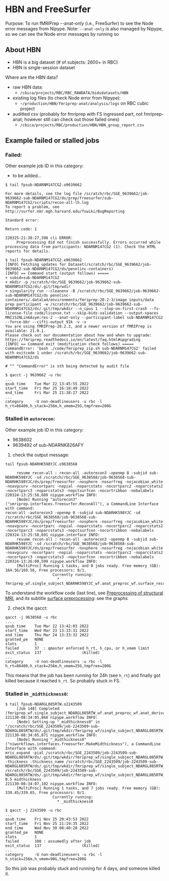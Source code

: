# HBN and FreeSurfer
Purpose: To run fMRIPrep --anat-only (i.e., FreeSurfer) to see the Node error messages from Nipype.
Note: `--anat-only` is also managed by Nipype, so we can see the Node error messages by running so

## About HBN
- HBN is a big dataset (# of subjects: 2600+ in RBC)
- HBN is single-session dataset

Where are the HBN data?
- raw HBN data:
    - `/cbica/projects/RBC/RBC_RAWDATA/bidsdatasets/HBN`
- existing log files (to check Node error from Nipype):
    - `~/production/HBN/fmriprep-anat/analysis/logs` on RBC cubic project
- auditted csv (probably for fmriprep with FS ingressed part, not fmriprep-anat; however still can check out those failed ones)
    - `/cbica/projects/RBC/production/HBN/HBN_group_report.csv`

## Example failed or stalled jobs
### Failed:
Other example job ID in this category:
- to be added...

```
$ tail fpsub-NDARNM147CG2.o9639662

For more details, see the log file /scratch/rbc/SGE_9639662/job-9639662-sub-NDARNM147CG2/ds/prep/freesurfer/sub-NDARNM147CG2/scripts/recon-all-lh.log
To report a problem, see http://surfer.nmr.mgh.harvard.edu/fswiki/BugReporting

Standard error:

Return code: 1

220325-21:38:27,398 cli ERROR:
	 Preprocessing did not finish successfully. Errors occurred while processing data from participants: NDARNM147CG2 (1). Check the HTML reports for details.

$ tail fpsub-NDARNM147CG2.e9639662
[INFO] Fetching updates for Dataset(/scratch/rbc/SGE_9639662/job-9639662-sub-NDARNM147CG2/ds/pennlinc-containers)
[INFO] == Command start (output follows) =====
+ subid=sub-NDARNM147CG2
+ mkdir -p /scratch/rbc/SGE_9639662/job-9639662-sub-NDARNM147CG2/ds/.git/tmp/wdir
+ singularity run --cleanenv -B /scratch/rbc/SGE_9639662/job-9639662-sub-NDARNM147CG2/ds pennlinc-containers/.datalad/environments/fmriprep-20-2-3/image inputs/data prep participant -w /scratch/rbc/SGE_9639662/job-9639662-sub-NDARNM147CG2/ds/.git/tmp/wkdir --n_cpus 1 --stop-on-first-crash --fs-license-file code/license.txt --skip-bids-validation --output-spaces MNI152NLin6Asym:res-2 --anat-only --participant-label sub-NDARNM147CG2 --force-bbr --cifti-output 91k -v -v
You are using fMRIPrep-20.2.3, and a newer version of fMRIPrep is available: 21.0.1.
Please check out our documentation about how and when to upgrade:
https://fmriprep.readthedocs.io/en/latest/faq.html#upgrading
[INFO] == Command exit (modification check follows) =====
CommandError: 'bash ./code/fmriprep_zip.sh sub-NDARNM147CG2' failed with exitcode 1 under /scratch/rbc/SGE_9639662/job-9639662-sub-NDARNM147CG2/ds

# ^^ "CommandError" is sth being detected by audit file

$ qacct -j 9639662 -u rbc
...
qsub_time    Tue Mar 22 13:45:55 2022
start_time   Fri Mar 25 16:18:49 2022
end_time     Fri Mar 25 21:38:27 2022
...
category     -U non-deadlineusers -u rbc -l h_rt=86400,h_stack=256m,h_vmem=25G,tmpfree=200G

```

### Stalled in `autorecon`:
Other example job ID in this category:
- 9638602
- 9639492 of sub-NDARNK826AFY

1. check the output message:
```
tail fpsub-NDARHK598YJC.o9638568

	 resume recon-all : recon-all -autorecon3 -openmp 8 -subjid sub-NDARHK598YJC -sd /scratch/rbc/SGE_9638568/job-9638568-sub-NDARHK598YJC/ds/prep/freesurfer -nosphere -nosurfreg -nojacobian_white -noavgcurv -nocortparc -nopial -noparcstats -nocortparc2 -noparcstats2 -nocortparc3 -noparcstats3 -nopctsurfcon -nocortribbon -nobalabels
220324-13:25:58,689 nipype.workflow INFO:
	 [Node] Running "autorecon3" ("smriprep.interfaces.freesurfer.ReconAll"), a CommandLine Interface with command:
recon-all -autorecon3 -openmp 8 -subjid sub-NDARHK598YJC -sd /scratch/rbc/SGE_9638568/job-9638568-sub-NDARHK598YJC/ds/prep/freesurfer -nosphere -nosurfreg -nojacobian_white -noavgcurv -nocortparc -nopial -noparcstats -nocortparc2 -noparcstats2 -nocortparc3 -noparcstats3 -nopctsurfcon -nocortribbon -nobalabels
220324-13:25:58,691 nipype.interface INFO:
	 resume recon-all : recon-all -autorecon3 -openmp 8 -subjid sub-NDARHK598YJC -sd /scratch/rbc/SGE_9638568/job-9638568-sub-NDARHK598YJC/ds/prep/freesurfer -nosphere -nosurfreg -nojacobian_white -noavgcurv -nocortparc -nopial -noparcstats -nocortparc2 -noparcstats2 -nocortparc3 -noparcstats3 -nopctsurfcon -nocortribbon -nobalabels
220324-13:26:00,599 nipype.workflow INFO:
	 [MultiProc] Running 1 tasks, and 0 jobs ready. Free memory (GB): 164.56/169.56, Free processors: 0/1.
                     Currently running:
                       * fmriprep_wf.single_subject_NDARHK598YJC_wf.anat_preproc_wf.surface_recon_wf.autorecon_resume_wf.autorecon3
```
To understand the workflow code (last line), see [Preprocessing of structural MRI](https://fmriprep.org/en/stable/workflows.html#preprocessing-of-structural-mri), and its subtitle [surface preprocessing](https://fmriprep.org/en/stable/workflows.html#surface-preprocessing): see the graphs

2. check the qacct:
```
qacct -j 9638568 -u rbc
....
qsub_time    Tue Mar 22 13:42:03 2022
start_time   Wed Mar 23 13:33:31 2022
end_time     Thu Mar 24 13:33:32 2022
granted_pe   NONE
slots        1
failed       37  : qmaster enforced h_rt, h_cpu, or h_vmem limit
exit_status  137                  (Killed)
...
category     -U non-deadlineusers -u rbc -l h_rt=86400,h_stack=256m,h_vmem=25G,tmpfree=200G
```

This means that the job has been running for 24h (see `h_rt`) and finally got killed because it reached `h_rt`. So probably stuck in FS.

### Stalled in `_midthickness0`:
```
$ tail fpsub-NDARGL085RTW.o2243509
	 [Job 148] Completed (fmriprep_wf.single_subject_NDARGL085RTW_wf.anat_preproc_wf.anat_derivatives_wf.ds_t1w_fsparc).
221130-08:34:05,868 nipype.workflow INFO:
	 [Node] Setting-up "_midthickness0" in "/scratch/rbc/SGE_2243509/job-2243509-sub-NDARGL085RTW/ds/.git/tmp/wkdir/fmriprep_wf/single_subject_NDARGL085RTW_wf/anat_preproc_wf/surface_recon_wf/gifti_surface_wf/midthickness/mapflow/_midthickness0".
221130-08:34:05,871 nipype.workflow INFO:
	 [Node] Running "_midthickness0" ("niworkflows.interfaces.freesurfer.MakeMidthickness"), a CommandLine Interface with command:
mris_expand -pial /scratch/rbc/SGE_2243509/job-2243509-sub-NDARGL085RTW/ds/.git/tmp/wkdir/fmriprep_wf/single_subject_NDARGL085RTW_wf/anat_preproc_wf/surface_recon_wf/gifti_surface_wf/midthickness/mapflow/_midthickness0/lh.pial -thickness -thickness_name /scratch/rbc/SGE_2243509/job-2243509-sub-NDARGL085RTW/ds/.git/tmp/wkdir/fmriprep_wf/single_subject_NDARGL085RTW_wf/anat_preproc_wf/surface_recon_wf/gifti_surface_wf/midthickness/mapflow/_midthickness0/lh.thickness /scratch/rbc/SGE_2243509/job-2243509-sub-NDARGL085RTW/ds/.git/tmp/wkdir/fmriprep_wf/single_subject_NDARGL085RTW_wf/anat_preproc_wf/surface_recon_wf/gifti_surface_wf/midthickness/mapflow/_midthickness0/lh.smoothwm 0.5 midthickness
221130-08:34:07,102 nipype.workflow INFO:
	 [MultiProc] Running 1 tasks, and 7 jobs ready. Free memory (GB): 339.45/339.65, Free processors: 0/1.
                     Currently running:
                       * _midthickness0

$ qacct -j 2243509 -u rbc
...
qsub_time    Fri Nov 25 20:43:53 2022
start_time   Fri Nov 25 21:19:35 2022
end_time     Wed Nov 30 08:40:20 2022
granted_pe   NONE
slots        1
failed       100 : assumedly after job
exit_status  137                  (Killed)
...
category     -U non-deadlineusers -u rbc -l h_stack=256m,h_vmem=90G,tmpfree=200G
```
So this job was probably stuck and running for 4 days, and someone killed it.